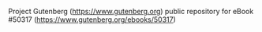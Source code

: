 Project Gutenberg (https://www.gutenberg.org) public repository for
eBook #50317 (https://www.gutenberg.org/ebooks/50317)
